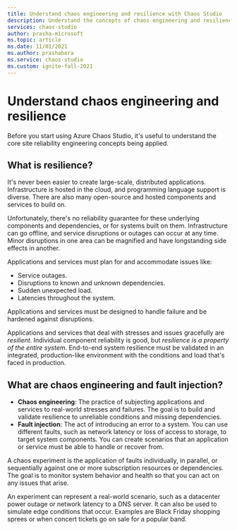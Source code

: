 ```yaml
---
title: Understand chaos engineering and resilience with Chaos Studio
description: Understand the concepts of chaos engineering and resilience.
services: chaos-studio
author: prasha-microsoft 
ms.topic: article
ms.date: 11/01/2021
ms.author: prashabora
ms.service: chaos-studio
ms.custom: ignite-fall-2021
---
```


# Understand chaos engineering and resilience

Before you start using Azure Chaos Studio, it's useful to understand the core site reliability engineering concepts being applied.

## What is resilience?

It's never been easier to create large-scale, distributed applications. Infrastructure is hosted in the cloud, and programming language support is diverse. There are also many open-source and hosted components and services to build on.

Unfortunately, there's no reliability guarantee for these underlying components and dependencies, or for systems built on them. Infrastructure can go offline, and service disruptions or outages can occur at any time. Minor disruptions in one area can be magnified and have longstanding side effects in another.

Applications and services must plan for and accommodate issues like:

- Service outages.
- Disruptions to known and unknown dependencies.
- Sudden unexpected load.
- Latencies throughout the system.

Applications and services must be designed to handle failure and be hardened against disruptions.

Applications and services that deal with stresses and issues gracefully are *resilient*. Individual component reliability is good, but *resilience is a property of the entire system*. End-to-end system resilience must be validated in an integrated, production-like environment with the conditions and load that's faced in production.

## What are chaos engineering and fault injection?

- **Chaos engineering**: The practice of subjecting applications and services to real-world stresses and failures. The goal is to build and validate resilience to unreliable conditions and missing dependencies.
- **Fault injection**: The act of introducing an error to a system. You can use different faults, such as network latency or loss of access to storage, to target system components. You can create scenarios that an application or service must be able to handle or recover from.

A chaos experiment is the application of faults individually, in parallel, or sequentially against one or more subscription resources or dependencies. The goal is to monitor system behavior and health so that you can act on any issues that arise.

An experiment can represent a real-world scenario, such as a datacenter power outage or network latency to a DNS server. It can also be used to simulate edge conditions that occur. Examples are Black Friday shopping sprees or when concert tickets go on sale for a popular band.
